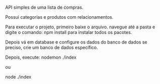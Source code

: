 API simples de uma lista de compras.

Possui categorias e produtos com relacionamentos.

Para executar o projeto, primeiro baixe o arquivo.
navegue até a pasta e digite o comando:
npm install 
para instalar todos os pacotes.

Depois vá em database e configure os dados do banco de dados
se preciso, crie um banco de dados específico.

Depois, execute:
nodemon ./index

ou 

node ./index
